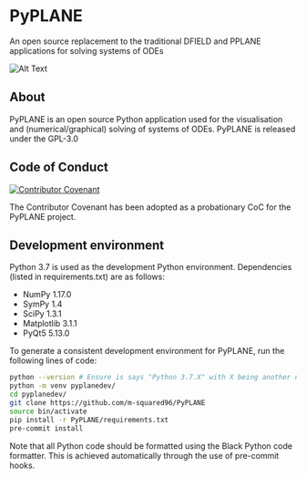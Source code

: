 # PyPLANE

An open source replacement to the traditional DFIELD and PPLANE applications for solving systems of ODEs

![Alt Text](demo_20190831.gif)

## About

PyPLANE is an open source Python application used for the visualisation and (numerical/graphical) solving of systems of
ODEs. PyPLANE is released under the GPL-3.0

## Code of Conduct

[![Contributor Covenant](https://img.shields.io/badge/Contributor%20Covenant-v1.4%20adopted-ff69b4.svg)](code-of-conduct.md)

The Contributor Covenant has been adopted as a probationary CoC for the PyPLANE project.

## Development environment

Python 3.7 is used as the development Python environment. Dependencies (listed in requirements.txt) are as follows:
* NumPy 1.17.0
* SymPy 1.4
* SciPy 1.3.1
* Matplotlib 3.1.1
* PyQt5 5.13.0

To generate a consistent development environment for PyPLANE, run the following lines of code:

```bash
python --version # Ensure is says "Python 3.7.X" with X being another number
python -m venv pyplanedev/
cd pyplanedev/
git clone https://github.com/m-squared96/PyPLANE
source bin/activate
pip install -r PyPLANE/requirements.txt
pre-commit install
```

Note that all Python code should be formatted using the Black Python code formatter. This is achieved automatically
through the use of pre-commit hooks.
